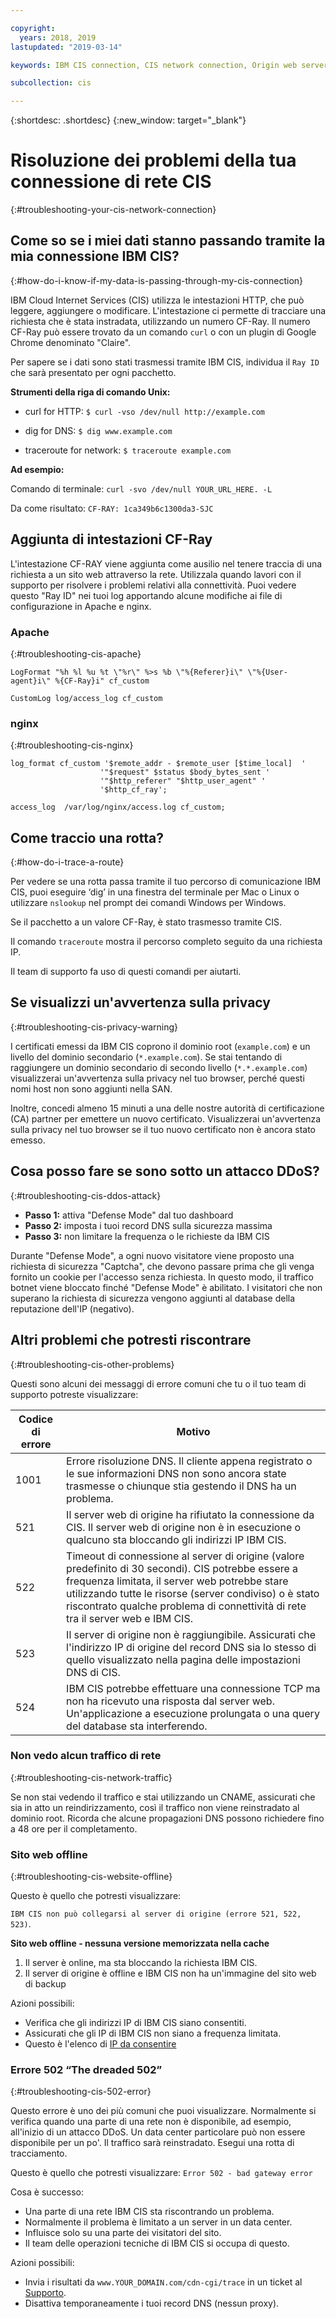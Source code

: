 ```yaml
---

copyright:
  years: 2018, 2019
lastupdated: "2019-03-14"

keywords: IBM CIS connection, CIS network connection, Origin web server, troubleshooting

subcollection: cis

---
```


{:shortdesc: .shortdesc}
{:new_window: target="_blank"}

# Risoluzione dei problemi della tua connessione di rete CIS
{:#troubleshooting-your-cis-network-connection}

## Come so se i miei dati stanno passando tramite la mia connessione IBM CIS?
{:#how-do-i-know-if-my-data-is-passing-through-my-cis-connection}

IBM Cloud Internet Services (CIS) utilizza le intestazioni HTTP, che può leggere, aggiungere o modificare. L'intestazione ci permette di tracciare una richiesta che è stata instradata, utilizzando un numero CF-Ray. Il numero CF-Ray può essere trovato da un comando `curl` o con un plugin di Google Chrome denominato "Claire".

Per sapere se i dati sono stati trasmessi tramite IBM CIS, individua il `Ray ID` che sarà presentato per ogni pacchetto.

**Strumenti della riga di comando Unix:**

 * curl for HTTP:
`$ curl -vso /dev/null http://example.com`

 * dig for DNS:
`$ dig www.example.com`

 * traceroute for network:
`$ traceroute example.com`

**Ad esempio:**

Comando di terminale: `curl -svo /dev/null YOUR_URL_HERE. -L`

Da come risultato: `CF-RAY: 1ca349b6c1300da3-SJC`

## Aggiunta di intestazioni CF-Ray

L'intestazione CF-RAY viene aggiunta come ausilio nel tenere traccia di una richiesta a un sito web attraverso la rete. Utilizzala quando lavori con il supporto per risolvere i problemi relativi alla connettività. Puoi vedere questo "Ray ID" nei tuoi log apportando alcune modifiche ai file di configurazione in Apache e nginx.

### Apache
{:#troubleshooting-cis-apache}

```
LogFormat "%h %l %u %t \"%r\" %>s %b \"%{Referer}i\" \"%{User-agent}i\" %{CF-Ray}i" cf_custom

CustomLog log/access_log cf_custom
```

### nginx
{:#troubleshooting-cis-nginx}

```
log_format cf_custom '$remote_addr - $remote_user [$time_local]  '
                    '"$request" $status $body_bytes_sent '
                    '"$http_referer" "$http_user_agent" '
                    '$http_cf_ray';

access_log  /var/log/nginx/access.log cf_custom;
```

## Come traccio una rotta?
{:#how-do-i-trace-a-route}

Per vedere se una rotta passa tramite il tuo percorso di comunicazione IBM CIS, puoi eseguire ‘dig’ in una finestra del terminale per Mac o Linux
o utilizzare `nslookup` nel prompt dei comandi Windows per Windows.

Se il pacchetto a un valore CF-Ray, è stato trasmesso tramite CIS.

Il comando `traceroute` mostra il percorso completo seguito da una richiesta IP.

Il team di supporto fa uso di questi comandi per aiutarti.

## Se visualizzi un'avvertenza sulla privacy
{:#troubleshooting-cis-privacy-warning}

I certificati emessi da IBM CIS coprono il dominio root (`example.com`) e un livello del dominio secondario (`*.example.com`). Se stai tentando di raggiungere un dominio secondario di secondo livello (`*.*.example.com`) visualizzerai un'avvertenza sulla privacy nel tuo browser, perché questi nomi host non sono aggiunti nella SAN.

Inoltre, concedi almeno 15 minuti a una delle nostre autorità di certificazione (CA) partner per emettere un nuovo certificato. Visualizzerai un'avvertenza sulla privacy nel tuo browser se il tuo nuovo certificato non è ancora stato emesso.

## Cosa posso fare se sono sotto un attacco DDoS?
{:#troubleshooting-cis-ddos-attack}

 * **Passo 1:** attiva "Defense Mode" dal tuo dashboard
 * **Passo 2:** imposta i tuoi record DNS sulla sicurezza massima
 * **Passo 3:** non limitare la frequenza o le richieste da IBM CIS
 
Durante "Defense Mode", a ogni nuovo visitatore viene proposto una richiesta di sicurezza "Captcha", che devono passare prima che gli venga fornito un cookie per l'accesso senza richiesta. In questo modo, il traffico botnet viene bloccato finché "Defense Mode" è abilitato. I visitatori che non superano la richiesta di sicurezza vengono aggiunti al database della reputazione dell'IP (negativo).

## Altri problemi che potresti riscontrare
{:#troubleshooting-cis-other-problems}

Questi sono alcuni dei messaggi di errore comuni che tu o il tuo team di supporto potreste visualizzare:

| Codice di errore    | Motivo |
| ------------- | ------------- |
| 1001  | Errore risoluzione DNS. Il cliente appena registrato o le sue informazioni DNS non sono ancora state trasmesse o chiunque stia gestendo il DNS ha un problema. |
| 521  | Il server web di origine ha rifiutato la connessione da CIS. Il server web di origine non è in esecuzione o qualcuno sta bloccando gli indirizzi IP IBM CIS. |
| 522  | Timeout di connessione al server di origine (valore predefinito di 30 secondi). CIS potrebbe essere a frequenza limitata, il server web potrebbe stare utilizzando tutte le risorse (server condiviso) o è stato riscontrato qualche problema di connettività di rete tra il server web e IBM CIS. |
| 523  | Il server di origine non è raggiungibile. Assicurati che l'indirizzo IP di origine del record DNS sia lo stesso di quello visualizzato nella pagina delle impostazioni DNS di CIS. |
| 524  | IBM CIS potrebbe effettuare una connessione TCP ma non ha ricevuto una risposta dal server web. Un'applicazione a esecuzione prolungata o una query del database sta interferendo. |

### Non vedo alcun traffico di rete
{:#troubleshooting-cis-network-traffic}

Se non stai vedendo il traffico e stai utilizzando un CNAME, assicurati che sia in atto un reindirizzamento, così il traffico non viene reinstradato al dominio root. Ricorda che alcune propagazioni DNS possono richiedere fino a 48 ore per il completamento.

### Sito web offline
{:#troubleshooting-cis-website-offline}

Questo è quello che potresti visualizzare:

`IBM CIS non può collegarsi al server di origine (errore 521, 522, 523)`.

**Sito web offline - nessuna versione memorizzata nella cache**

1. Il server è online, ma sta bloccando la richiesta IBM CIS.
2. Il server di origine è offline e IBM CIS non ha un'immagine del sito web di backup 

Azioni possibili:

* Verifica che gli indirizzi IP di IBM CIS siano consentiti.
* Assicurati che gli IP di IBM CIS non siano a frequenza limitata.
* Questo è l'elenco di [IP da consentire](/docs/infrastructure/cis?topic=cis-ibm-cloud-cis-whitelisted-ip-addresses)

### Errore 502 “The dreaded 502”
{:#troubleshooting-cis-502-error}

Questo errore è uno dei più comuni che puoi visualizzare. Normalmente si verifica quando una parte di una rete non è disponibile, ad esempio, all'inizio di un attacco DDoS. Un data center particolare può non essere disponibile per un po'. Il traffico sarà reinstradato. Esegui una rotta di tracciamento. 

Questo è quello che potresti visualizzare: `Error 502 - bad gateway error`

Cosa è successo:

* Una parte di una rete IBM CIS sta riscontrando un problema.
* Normalmente il problema è limitato a un server in un data center.
* Influisce solo su una parte dei visitatori del sito.
* Il team delle operazioni tecniche di IBM CIS si occupa di questo.

Azioni possibili:

* Invia i risultati da `www.YOUR_DOMAIN.com/cdn-cgi/trace` in un ticket al [Supporto](/docs/get-support?topic=get-support-getting-customer-support).
* Disattiva temporaneamente i tuoi record DNS (nessun proxy).


